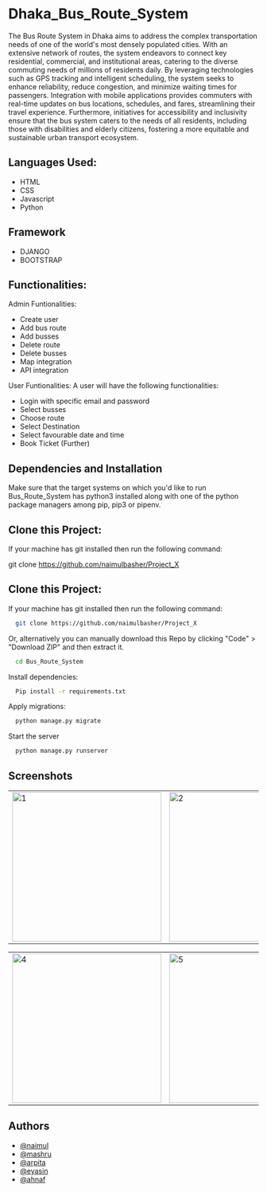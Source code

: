 # Dhaka_Bus_Route_System

The Bus Route System in Dhaka aims to address the complex transportation needs of one of the world's most densely populated cities. With an extensive network of routes, the system endeavors to connect key residential, commercial, and institutional areas, catering to the diverse commuting needs of millions of residents daily. By leveraging technologies such as GPS tracking and intelligent scheduling, the system seeks to enhance reliability, reduce congestion, and minimize waiting times for passengers. Integration with mobile applications provides commuters with real-time updates on bus locations, schedules, and fares, streamlining their travel experience. Furthermore, initiatives for accessibility and inclusivity ensure that the bus system caters to the needs of all residents, including those with disabilities and elderly citizens, fostering a more equitable and sustainable urban transport ecosystem.


## Languages Used:

- HTML
- CSS
- Javascript
- Python
    
## Framework

- DJANGO
- BOOTSTRAP

## Functionalities:

Admin Funtionalities:
- Create user
- Add bus route
- Add busses
- Delete route
- Delete busses
- Map integration
- API integration

User Funtionalities:
A user will have the following functionalities:

- Login with specific email and password
- Select busses
- Choose route
- Select Destination
- Select favourable date and time
- Book Ticket (Further)

## Dependencies and Installation

Make sure that the target systems on which you'd like to run Bus_Route_System has python3 installed along with one of the python package managers among pip, pip3 or pipenv.


## Clone this Project:

If your machine has git installed then run the following command:

git clone https://github.com/naimulbasher/Project_X


## Clone this Project:

If your machine has git installed then run the following command:

```bash
  git clone https://github.com/naimulbasher/Project_X
```

Or, alternatively you can manually download this Repo by clicking "Code" > "Download ZIP" and then extract it.

```bash
  cd Bus_Route_System
```

Install dependencies:

```bash
  Pip install -r requirements.txt
```
Apply migrations:

```bash
  python manage.py migrate
```

Start the server

```bash
  python manage.py runserver
```

## Screenshots

<table>
  <tr>
    <td><img src="https://github.com/naimulbasher/Project_X/assets/86768651/3bc1dd78-0c5a-47bc-89ff-a37c90c30ff6" alt="1" width="300"/></td>
    <td><img src="https://github.com/naimulbasher/Project_X/assets/86768651/d46ec3a5-b76f-4bc3-9e4c-0dafea49c4d2" alt="2" width="300"/></td>
    <td><img src="https://github.com/naimulbasher/Project_X/assets/86768651/fab816f7-98b7-4985-8031-8b295dde5c26" alt="3" width="300"/></td>
  </tr>
</table>
<table>
  <tr>
    <td><img src="https://github.com/naimulbasher/Project_X/assets/86768651/172d0acd-0d77-4864-906c-c005a8115ecf" alt="4" width="300"/></td>
    <td><img src="https://github.com/naimulbasher/Project_X/assets/86768651/49f71f2c-d924-4838-bea6-fef914e0efb9" alt="5" width="300"/></td>
</table>


## Authors

- [@naimul](https://github.com/naimulbasher)
- [@mashru](https://github.com/Mashruuu)
- [@arpita](https://github.com/Arpitadebnath408)
- [@eyasin](https://github.com/easajib43)
- [@ahnaf](https://github.com/tahmidf99)













